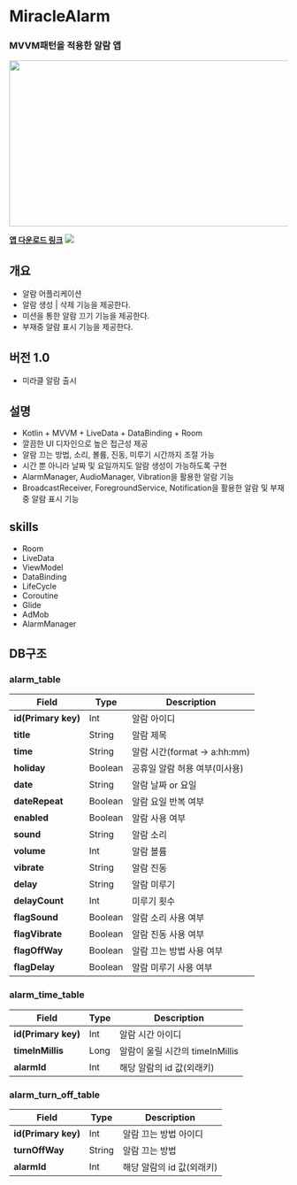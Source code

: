 # MiracleAlarm

### MVVM패턴을 적용한 알람 앱

<a href="https://acoustic-station-8c0.notion.site/MiracleAlarm-fa1202369b1042e7b00d77a0a1b75dae?pvs=4"><img src = "https://github.com/Grusie/MiracleAlarm/assets/75468060/e724806c-a914-4270-a3c9-43c6bba5711e" width= "700" height = "300"/></a>

**[앱 다운로드 링크](https://acoustic-station-8c0.notion.site/MiracleAlarm-fa1202369b1042e7b00d77a0a1b75dae?pvs=4)**
<a href="https://acoustic-station-8c0.notion.site/MiracleAlarm-fa1202369b1042e7b00d77a0a1b75dae?pvs=4"><img src="https://img.shields.io/badge/Notion-black?style=flat-square&amp;logo=Notion&amp;logoColor=white" /></a>



## 개요
- 알람 어플리케이션
- 알람 생성 | 삭제 기능을 제공한다.
- 미션을 통한 알람 끄기 기능을 제공한다.
- 부재중 알람 표시 기능을 제공한다.

## 버전 1.0
- 미라클 알람 출시


## 설명
- Kotlin + MVVM + LiveData + DataBinding + Room
- 깔끔한 UI 디자인으로 높은 접근성 제공
- 알람 끄는 방법, 소리, 볼륨, 진동, 미루기 시간까지 조절 가능
- 시간 뿐 아니라 날짜 및 요일까지도 알람 생성이 가능하도록 구현
- AlarmManager, AudioManager, Vibration을 활용한 알람 기능
- BroadcastReceiver, ForegroundService, Notification을 활용한 알람 및 부재중 알람 표시 기능

## skills
- Room
- LiveData
- ViewModel
- DataBinding
- LifeCycle
- Coroutine
- Glide
- AdMob
- AlarmManager

## DB구조

### alarm_table

|Field           |Type							 |Description                         |
|----------------|-------------------------------|-----------------------------|
|**id(Primary key)** |Int          |알람 아이디|
|**title**          |String |알람 제목            |
|**time** |String|알람 시간(format -> a:hh:mm)|
|**holiday**  |Boolean|공휴일 알람 허용 여부(미사용)|
|**date**|String|알람 날짜 or 요일|
|**dateRepeat**     |Boolean|알람 요일 반복 여부|
|**enabled**   |Boolean|알람 사용 여부|
|**sound**  |String|알람 소리|
|**volume**|Int|알람 볼륨|
|**vibrate**  |String|알람 진동|
|**delay** |String|알람 미루기|
|**delayCount**  |Int|미루기 횟수|
|**flagSound**  |Boolean|알람 소리 사용 여부|
|**flagVibrate**         |Boolean|알람 진동 사용 여부|
|**flagOffWay**       |Boolean|알람 끄는 방법 사용 여부|
|**flagDelay**    |Boolean|알람 미루기 사용 여부|

### alarm_time_table

|Field           |Type							 |Description                         |
|----------------|-------------------------------|-----------------------------|
|**id(Primary key)** |Int          |알람 시간 아이디|
|**timeInMillis**          |Long |알람이 울릴 시간의 timeInMillis            |
|**alarmId** |Int|해당 알람의 id 값(외래키)|


### alarm_turn_off_table

|Field           |Type							 |Description                         |
|----------------|-------------------------------|-----------------------------|
|**id(Primary key)** |Int          |알람 끄는 방법 아이디|
|**turnOffWay**          |String |알람 끄는 방법|
|**alarmId** |Int|해당 알람의 id 값(외래키)|
